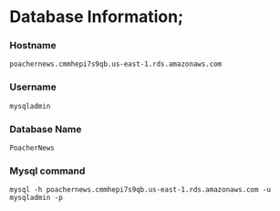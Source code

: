# Database Information;

### Hostname
`poachernews.cmmhepi7s9qb.us-east-1.rds.amazonaws.com`
### Username
`mysqladmin`
### Database Name
`PoacherNews`


### Mysql command
`mysql -h poachernews.cmmhepi7s9qb.us-east-1.rds.amazonaws.com -u mysqladmin -p`
